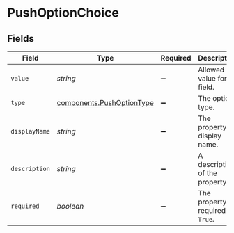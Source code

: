 # PushOptionChoice


## Fields

| Field                                                                  | Type                                                                   | Required                                                               | Description                                                            |
| ---------------------------------------------------------------------- | ---------------------------------------------------------------------- | ---------------------------------------------------------------------- | ---------------------------------------------------------------------- |
| `value`                                                                | *string*                                                               | :heavy_minus_sign:                                                     | Allowed value for field.                                               |
| `type`                                                                 | [components.PushOptionType](../../models/components/pushoptiontype.md) | :heavy_minus_sign:                                                     | The option type.                                                       |
| `displayName`                                                          | *string*                                                               | :heavy_minus_sign:                                                     | The property's display name.                                           |
| `description`                                                          | *string*                                                               | :heavy_minus_sign:                                                     | A description of the property.                                         |
| `required`                                                             | *boolean*                                                              | :heavy_minus_sign:                                                     | The property is required if `True`.                                    |